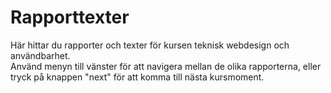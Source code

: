 ---
---
Rapporttexter
=========================

Här hittar du rapporter och texter för kursen teknisk webdesign och användbarhet.  
Använd menyn till vänster för att navigera mellan de olika rapporterna, eller tryck på knappen "next" för att komma till nästa kursmoment.
